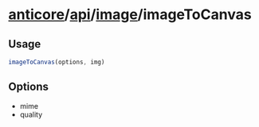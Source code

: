 # [anticore](../../../../../#reference)/[api](../../#reference)/[image](../#reference)/<a name="reference">imageToCanvas</a>

## Usage

```js
imageToCanvas(options, img)
```

## Options

* mime
* quality